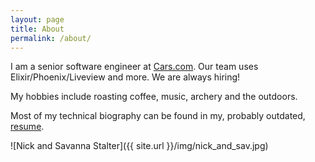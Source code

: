 ```yaml
---
layout: page
title: About
permalink: /about/
---
```


I am a senior software engineer at [Cars.com](https://cars.com). Our team uses Elixir/Phoenix/Liveview and more. We are always hiring!

My hobbies include roasting coffee, music, archery and the outdoors.

Most of my technical biography can be found in my, probably outdated, [resume](/NickStalterResume.pdf).

![Nick and Savanna Stalter]({{ site.url }}/img/nick_and_sav.jpg)
